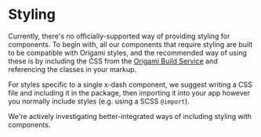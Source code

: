 # Styling

Currently, there's no officially-supported way of providing styling for components. To begin with, all our components that require styling are built to be compatible with Origami styles, and the recommended way of using these is by including the CSS from the [Origami Build Service](https://www.ft.com/__origami/service/build/v2/) and referencing the classes in your markup.

For styles specific to a single x-dash component, we suggest writing a CSS file and including it in the package, then importing it into your app however you normally include styles (e.g. using a SCSS `@import`).

We're actively investigating better-integrated ways of including styling with components.

